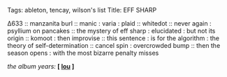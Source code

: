 Tags: ableton, tencay, wilson's list
Title: EFF SHARP  
  
∆633 :: manzanita burl :: manic : varia : plaid :: whitedot :: never again : psyllium on pancakes :: the mystery of eff sharp : elucidated : but not its origin :: komoot : then improvise :: this sentence : is for the algorithm : the theory of self-determination :: cancel spin : overcrowded bump :: then the season opens : with the most bizarre penalty misses
  
_the album years:_ **[ [lou](https://rateyourmusic.com/release/album/lou-reed/berlin/) ]**  
